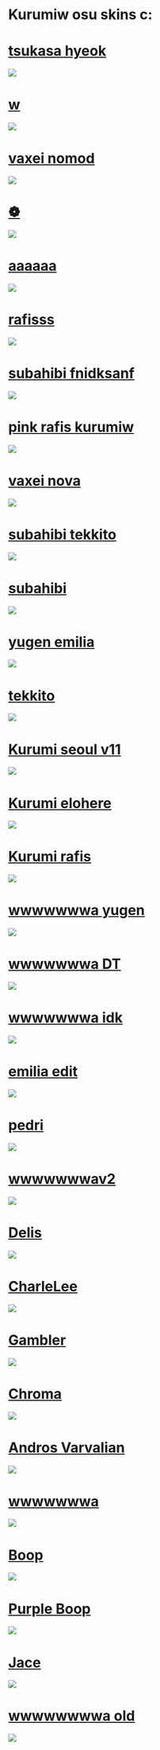# Kurumiw osu skins c:

# [tsukasa hyeok](https://drive.google.com/file/d/1HXUrP69jmTROGUtvjLxZ5vnrZoM3Vvpc/view?usp=sharing)
![](https://osu.ppy.sh/ss/19444282/9256)

# [w](https://drive.google.com/file/d/1hL3fYWjI0Fr846MdDdstA5h8zssHE6qG/view?usp=sharing)
![](https://cdn.discordapp.com/attachments/621787307112005642/1279420512757481563/image.png?ex=66d460b4&is=66d30f34&hm=7227d0273da3f59a3e9e6d2b20d5e900706062b297c919647ef1d0dee962e397&)

# [vaxei nomod](https://drive.google.com/file/d/1ztLFvgSmA9OcSu5I4IsecqgfAVYD_8Zg/view?usp=sharing)
![](https://i.imgur.com/5Ao0cq4.png)

# [❁](https://drive.google.com/file/d/1ciAm3mdbilaoFP40Pf7DbVX8IPwKffpK/view?usp=sharing)
![](https://i.imgur.com/lQVJYtk.png)

# [aaaaaa](https://drive.google.com/file/d/1L4q1t7g8alk3SkSBhchEGXxOXnq1f98p/view?usp=sharing)
![](https://imgur.com/rlehkAe.png)

# [rafisss](https://drive.google.com/file/d/1KbXHIqt-ZC--Q0oxrvUwFnEqOEDzS56P/view?usp=sharing)
![](https://i.imgur.com/WL7wx2R.png)

# [subahibi fnidksanf](https://drive.google.com/file/d/1-ykk9hYw85ts8Mn9gLKkay03Q_xRMpkU/view?usp=sharing)
![](https://imgur.com/a6CTbYp.png)

# [pink rafis kurumiw](https://drive.google.com/file/d/1VC9XPKqBYTmJcxfV2jY0IDbpb1DuSrA8/view?usp=sharing)
![](https://osu.ppy.sh/ss/18554742/bb4e)

# [vaxei nova](https://cdn.discordapp.com/attachments/970756987488960512/1098833589367480360/Vaxei_2023s.osk)
![](https://osu.ppy.sh/ss/18556850/561c)

# [subahibi tekkito](https://drive.google.com/file/d/1-vauEXzdq6a4bNWEAAnArUe5XwgGV0km/view?usp=sharing)
![](https://osu.ppy.sh/ss/18688261/ac07)

# [subahibi](https://drive.google.com/file/d/1lrv86BrtejuDkOyPkqKzdzNkgDXMCA9x/view?usp=sharing)
![](https://osu.ppy.sh/ss/18710713/c1fc)

# [yugen emilia](https://drive.google.com/file/d/1fGhIaHBgV4zR8Bt7PGflDjZxSR1L-PAc/view)
![](https://osu.ppy.sh/ss/18531986/d262)

# [tekkito](https://cdn.discordapp.com/attachments/621787307112005642/1098839395638972426/tekkito2.osk)
![](https://osu.ppy.sh/ss/18556870/8a33)

# [Kurumi seoul v11](https://drive.google.com/file/d/1Tcdbdp1TEirrj85Kbe3HTd5Aq2g4uOdA/view?usp=sharing)
![](https://osu.ppy.sh/ss/18377852/1051)

# [Kurumi elohere](https://drive.google.com/file/d/18YjGFSNDBNtK9mKz-y_Nb1-Jpxc1gYjZ/view?usp=sharing)
![](https://osu.ppy.sh/ss/17956797/37a7)

# [Kurumi rafis](https://drive.google.com/file/d/1NDjKAN00hHyM2F_0K8DtugGkl0Vvy1TF/view?usp=sharing)
![](https://osu.ppy.sh/ss/17156751/c0ef)

# [wwwwwwwa yugen](https://www.mediafire.com/file/izp2vrw430kd47z/wwwwwwwwa+yugen.osk/file)
![](https://osu.ppy.sh/ss/16106169/2fc8)

# [wwwwwwwa DT](https://www.mediafire.com/file/obnkq2ds09aryv7/wwwwwwwa+Dt.osk/file)
![](https://osu.ppy.sh/ss/18556851/4f0f)

# [wwwwwwwa idk](https://www.mediafire.com/file/f4255x21cl8oxap/wwwwwwwa+idk.osk/file)
![](https://osu.ppy.sh/ss/16052698/1b71)

# [emilia edit](https://www.mediafire.com/file/6th9qt4wef8q93n/random+emilia+skin+edit.osk/file)
![](https://osu.ppy.sh/ss/18556852/cfd1)

# [pedri](https://www.mediafire.com/file/wrel7paaxecva7w/pedri.osk/file)
![](https://osu.ppy.sh/ss/16144532/8835)

# [wwwwwwwav2](https://www.mediafire.com/file/l0sm8nmwglzw83i/a+kurumi+e+fofa.osk/file)
![](https://osu.ppy.sh/ss/16052662/a6a7)

# [Delis](https://www.mediafire.com/file/bcd8dztm98hgq8k/Delis+edit.osk/file)
![](https://osu.ppy.sh/ss/16052766/23cf)

# [CharleLee](https://www.mediafire.com/file/omm72n0ig03ee3u/CharleLee+(EZ+NerO)+Gambler.osk/file)
![](https://osu.ppy.sh/ss/16052746/70ad)

# [Gambler](https://www.mediafire.com/file/s3trqlcev6e9akv/Gambler.osk/file)
![](https://osu.ppy.sh/ss/16052679/f3da)

# [Chroma](https://www.mediafire.com/file/nev2uh616qks2yz/Chroma.osk/file)
![](https://osu.ppy.sh/ss/16052720/ecf5)

# [Andros Varvalian](https://www.mediafire.com/file/qhnsjzs99qeun44/Andros+varv.osk/file)
![](https://osu.ppy.sh/ss/16052740/4317)

# [wwwwwwwa](http://www.mediafire.com/file/6sqlgib9nx9gilx/wwwwwwwa.osk/file)
![](https://imgur.com/UeQABOQ.png)

# [Boop](https://cdn.discordapp.com/attachments/427214130756452353/697696460267061319/boop.osk)
![](https://osu.ppy.sh/ss/14733957/6cce)

# [Purple Boop](https://www.mediafire.com/file/198idbqrsm2timo/-+Purple+Boop.osk/file)
![](https://osu.ppy.sh/ss/16052710/c757)

# [Jace](https://www.mediafire.com/file/52vn8vid6hkei41/Jace.osk/file)
![](https://osu.ppy.sh/ss/13484104/3041)

# [wwwwwwwwa old](https://www.mediafire.com/file/q2o6yw9ygherfmz/wwwwwww.osk/file)
![](https://osu.ppy.sh/ss/16052683/3ca9)


